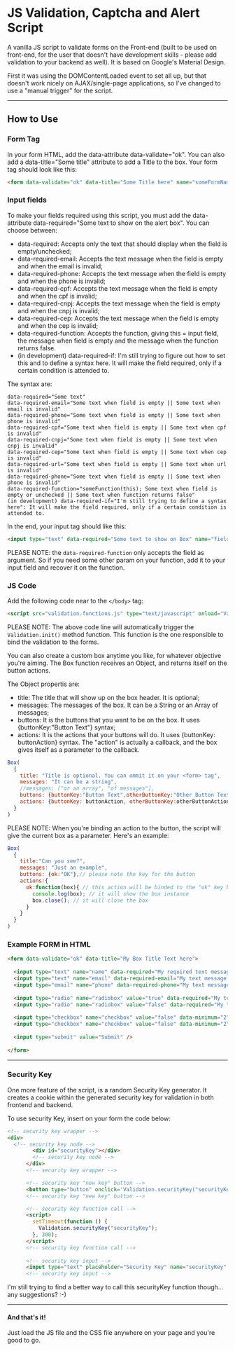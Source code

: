 # JS Validation, Captcha and Alert Script
A vanilla JS script to validate forms on the Front-end (built to be used on front-end, for the user that doesn't have development skills - please add validation to your backend as well). It is based on Google's Material Design. 

First it was using the DOMContentLoaded event to set all up, but that doesn't work nicely on AJAX/single-page applications, so I've changed to use a "manual trigger" for the script. 

---


## How to Use


### Form Tag

In your form HTML, add the data-attribute data-validate="ok". You can also add a data-title="Some title" attribute to add a Title to the box. 
Your form tag should look like this: 
```html
<form data-validate="ok" data-title="Some Title here" name="someFormName">
```

### Input fields 

To make your fields required using this script, you must add the data-attribute data-required="Some text to show on the alert box". You can choose between: 

* data-required: Accepts only the text that should display when the field is empty/unchecked;
* data-required-email: Accepts the text message when the field is empty and when the email is invalid;
* data-required-phone: Accepts the text message when the field is empty and when the phone is invalid;
* data-required-cpf: Accepts the text message when the field is empty and when the cpf is invalid;
* data-required-cnpj: Accepts the text message when the field is empty and when the cnpj is invalid;
* data-required-cep: Accepts the text message when the field is empty and when the cep is invalid;
* data-required-function: Accepts the function, giving this = input field, the message when field is empty and the message when the function returns false.
* (in development) data-required-if: I'm still trying to figure out how to set this and to define a syntax here. It will make the field required, only if a certain condition is attended to. 

The syntax are:
``` 
data-required="Some text" 
data-required-email="Some text when field is empty || Some text when email is invalid" 
data-required-phone="Some text when field is empty || Some text when phone is invalid" 
data-required-cpf="Some text when field is empty || Some text when cpf is invalid" 
data-required-cnpj="Some text when field is empty || Some text when cnpj is invalid" 
data-required-cep="Some text when field is empty || Some text when cep is invalid" 
data-required-url="Some text when field is empty || Some text when url is invalid" 
data-required-phone="Some text when field is empty || Some text when phone is invalid" 
data-required-function="someFunction(this); Some text when field is empty or unchecked || Some text when function returns false"
(in development) data-required-if="I'm still trying to define a syntax here": It will make the field required, only if a certain condition is attended to. 
``` 

In the end, your input tag should like this: 
```html
<input type="text" data-required="Some text to show on Box" name="fieldName" />
```

PLEASE NOTE: the ``` data-required-function ``` only accepts the field as argument. So if you need some other param on your function, add it to your input field and recover it on the function. 

### JS Code

Add the following code near to the `</body>` tag: 

```html
<script src="validation.functions.js" type="text/javascript" onload="Validation.init()"></script>
```
PLEASE NOTE: The above code line will automatically trigger the `Validation.init()` method function. This function is the one responsible to bind the validation to the forms.

You can also create a custom box anytime you like, for whatever objective you're aiming. The Box function receives an Object, and returns itself on the button actions. 

The Object propertis are: 
* title: The title that will show up on the box header. It is optional;
* messages: The messages of the box. It can be a String or an Array of messages;
* buttons: It is the buttons that you want to be on the box. It uses {buttonKey:"Button Text"} syntax;
* actions: It is the actions that your buttons will do. It uses {buttonKey: buttonAction} syntax. The "action" is actually a callback, and the box gives itself as a parameter to the callback.


```javascript
Box(
  {
    title: "Title is optional. You can ommit it on your <form> tag",
    messages: "It can be a string",
    //messages: ["or an array", "of messages"],
    buttons: {buttonKey:"Button Text",otherButtonKey:"Other Button Text"},
    actions: {buttonKey: buttonAction, otherButtonKey:otherButtonAction}
  }
)
```

PLEASE NOTE: When you're binding an action to the button, the script will give the current box as a parameter. Here's an example:

```javascript
Box(
  {
    title:"Can you see?",
    messages: "Just an example",
    buttons: {ok:"OK"},// please note the key for the button
    actions:{
      ok:function(box){ // this action will be binded to the "ok" key button
        console.log(box); // it will show the box instance
        box.close(); // it will close the box
      }
    }
  }
)
```

### Example FORM in HTML
```html 
<form data-validate="ok" data-title="My Box Title Text here">
  
  <input type="text" name="name" data-required="My required text message for this input here" />
  <input type="text" name="email" data-required-email="My text message when field is empty || My text message when email is invalid" />
  <input type="email" name="phone" data-required-phone="My text message when field is empty || My text message when phone is invalid" />
  
  <input type="radio" name="radiobox" value="true" data-required="My text when this or none of the radios within same name are not checked" />
  <input type="radio" name="radiobox" value="false" data-required="My text when this or none of the radios within same name are not checked" />
  
  <input type="checkbox" name="checkbox" value="false" data-minimum="2" data-required="My text when this or none of the checkboxes within same name are not checked or doesn't match the minimum number of checked inputs" />
  <input type="checkbox" name="checkbox" value="false" data-minimum="2" data-required="My text when this or none of the checkboxes within same name are not checked or doesn't match the minimum number of checked inputs" />
  
  <input type="submit" value="Submit" />
  
</form>
```


---

### Security Key

One more feature of the script, is a random Security Key generator. It creates a cookie within the generated security key for validation in both frontend and backend. 

To use security Key, insert on your form the code below:

```html
<!-- security key wrapper -->
<div>
  <!-- security key node -->
        <div id="securityKey"></div>
        <!-- security key node -->
      </div>
      <!-- security key wrapper -->

      <!-- security key "new key" button -->
      <button type="button" onclick='Validation.securityKey("securityKey","renew");'>New key</button>
      <!-- security key "new key" button -->

      <!-- security key function call -->
      <script>
        setTimeout(function () {
          Validation.securityKey("securityKey");
        }, 300);
      </script>
      <!-- security key function call -->
      
      <!-- security key input -->
      <input type="text" placeholder="Security Key" name="securityKey" data-required-securityKey="Please inform the security Key || The security key is invalid"/>
      <!-- security key input -->

```

I'm still trying to find a better way to call this securityKey function though... any suggestions? :-)

---
#### And that's it! 

Just load the JS file and the CSS file anywhere on your page and you're good to go. 
